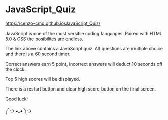# JavaScript_Quiz

https://cenzo-cmd.github.io/JavaScript_Quiz/

JavaScript is one of the most versitile coding languages.  Paired with HTML 5.0 & CSS the posibilites are endless.

The link above contains a JavaScript quiz.  All questions are multiple choice and there is a 60 second timer.

Correct answers earn 5 point, incorrect answers will deduct 10 seconds off the clock.

Top 5 high scores will be displayed.

There is a restart button and clear high score button on the final screen.

Good luck!

༼ つ ◕_◕ ༽つ



